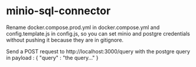 # minio-sql-connector

Rename docker.compose.prod.yml in docker.compose.yml and config.template.js in config.js, so you can set minio and postgre credentials without pushing it because they are in gitignore.

Send a POST request to http://localhost:3000/query with the postgre query in payload :
{
    "query" : "the query..."
} 